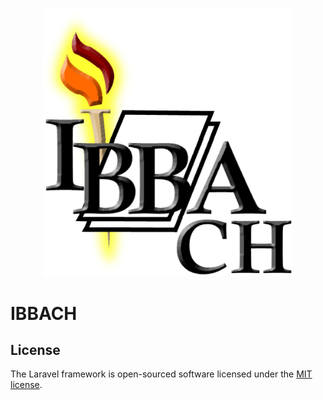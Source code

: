 <p align="center"><img src="https://raw.githubusercontent.com/Miguel1126/IBBACH/main/resources/js/vue/assets/logo.jpg" width="400"></p>

# IBBACH

## License

The Laravel framework is open-sourced software licensed under the [MIT license](https://opensource.org/licenses/MIT).
